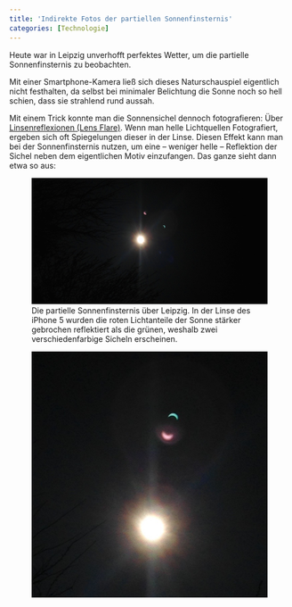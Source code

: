 ```yaml
---
title: 'Indirekte Fotos der partiellen Sonnenfinsternis'
categories: [Technologie]
---
```


Heute war in Leipzig unverhofft perfektes Wetter, um die partielle Sonnenfinsternis zu beobachten.

Mit einer Smartphone-Kamera ließ sich dieses Naturschauspiel eigentlich nicht festhalten, da selbst bei minimaler Belichtung die Sonne noch so hell schien, dass sie strahlend rund aussah.

Mit einem Trick konnte man die Sonnensichel dennoch fotografieren: Über [Linsenreflexionen (Lens Flare)](http://de.wikipedia.org/wiki/Lens_Flare). Wenn man helle Lichtquellen Fotografiert, ergeben sich oft Spiegelungen dieser in der Linse. Diesen Effekt kann man bei der Sonnenfinsternis nutzen, um eine – weniger helle – Reflektion der Sichel neben dem eigentlichen Motiv einzufangen. Das ganze sieht dann etwa so aus:

<figure><img src='/images/sonnenfinsternis1.jpg' /><figcaption>Die partielle Sonnenfinsternis über Leipzig. In der Linse des iPhone 5 wurden die roten Lichtanteile der Sonne stärker gebrochen reflektiert als die grünen, weshalb zwei verschiedenfarbige Sicheln erscheinen.</figcaption></figure>

<figure><img src='/images/sonnenfinsternis2.jpg' /><figcaption></figcaption></figure>